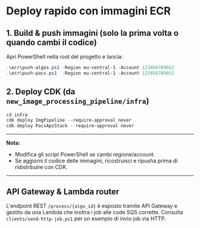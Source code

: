 # Deploy rapido con immagini ECR

## 1. Build & push immagini (solo la prima volta o quando cambi il codice)

Apri PowerShell nella root del progetto e lancia:

```powershell
.\ecr\push-algos.ps1 -Region eu-central-1 -Account 123456789012
.\ecr\push-pacs.ps1  -Region eu-central-1 -Account 123456789012
```

## 2. Deploy CDK (da `new_image_processing_pipeline/infra`)

```powershell
cd infra
cdk deploy ImgPipeline --require-approval never
cdk deploy PacsApiStack --require-approval never
```


---

**Nota:**
- Modifica gli script PowerShell se cambi regione/account.
- Se aggiorni il codice delle immagini, ricostruisci e ripusha prima di ridistribuire con CDK.

---

## API Gateway & Lambda router
L'endpoint REST `/process/{algo_id}` è esposto tramite API Gateway e gestito da una Lambda che inoltra i job alle code SQS corrette. Consulta `clients/send-http-job.ps1` per un esempio di invio job via HTTP.
